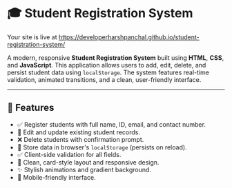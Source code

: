 # 🎓 Student Registration System

Your site is live at https://developerharshpanchal.github.io/student-registration-system/ 

A modern, responsive **Student Registration System** built using **HTML**, **CSS**, and **JavaScript**. This application allows users to add, edit, delete, and persist student data using `localStorage`. The system features real-time validation, animated transitions, and a clean, user-friendly interface.

---

## 📌 Features

- ✅ Register students with full name, ID, email, and contact number.
- 🔄 Edit and update existing student records.
- ❌ Delete students with confirmation prompt.
- 💾 Store data in browser's `localStorage` (persists on reload).
- ✅ Client-side validation for all fields.
- 🧾 Clean, card-style layout and responsive design.
- ✨ Stylish animations and gradient background.
- 📱 Mobile-friendly interface.
